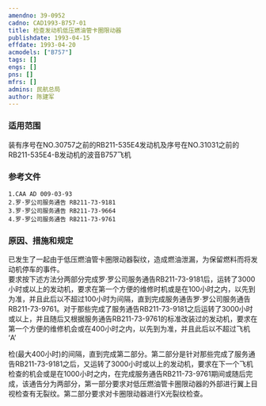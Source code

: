 ```yaml
---
amendno: 39-0952  
cadno: CAD1993-B757-01  
title: 检查发动机低压燃油管卡圈限动器  
publishdate: 1993-04-15  
effdate: 1993-04-20  
acmodels: ["B757"]  
tags: []  
engs: []  
pns: []  
mfrs: []  
admins: 民航总局  
author: 陈建军  
---
```

  
### 适用范围  
装有序号在NO.30757之前的RB211-535E4发动机及序号在NO.31031之前的RB211-535E4-B发动机的波音B757飞机  
  
<!--more-->  
### 参考文件  
    1.CAA AD 009-03-93  
    2.罗·罗公司服务通告 RB211-73-9181  
    3.罗·罗公司服务通告 RB211-73-9664  
    4.罗·罗公司服务通告 RB211-73-9761  
  
### 原因、措施和规定  
已发生了一起由于低压燃油管卡圈限动器裂纹，造成燃油泄漏，为保留燃料而将发动机停车的事件。  
    要求按下述方法分两部分完成罗·罗公司服务通告RB211-73-9181后，运转了3000小时或以上的发动机，要求在第一个方便的维修时机或是在100小时之内，以先到为准，并且此后以不超过100小时为间隔，直到完成服务通告罗·罗公司服务通告RB211-73-9761。对于那些完成了服务通告RB211-73-9181之后运转了3000小时或以上，并且随后又根据服务通告RB211-73-9761的标准改装过的发动机，要求在第一个方便的维修机会或在400小时之内，以先到为准，并且此后以不超过飞机 ‘A’  
  
检(最大400小时)的间隔，直到完成第二部分。第二部分是针对那些完成了服务通告RB211-73-9181之后，又运转了3000小时或以上的发动机，要求在下一个飞机检查的机会或是在1000小时之内，在完成服务通告RB211-73-9761期间或随后完成，该通告分为两部分，第一部分要求对低压燃油管卡圈限动器的外部进行翼上目视检查有无裂纹。第二部分要求对卡圈限动器进行X光裂纹检查。  
